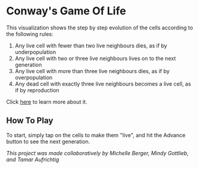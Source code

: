 # Conway's Game Of Life
This visualization shows the step by step evolution of the cells according to the following rules:

1. Any live cell with fewer than two live neighbours dies, as if by underpopulation
2. Any live cell with two or three live neighbours lives on to the next generation
3. Any live cell with more than three live neighbours dies, as if by overpopulation
4. Any dead cell with exactly three live neighbours becomes a live cell, as if by reproduction


Click [here](https://en.wikipedia.org/wiki/Conway%27s_Game_of_Life) to learn more about it.

## How To Play
To start, simply tap on the cells to make them "live", and hit the Advance button to see the next generation.

*This project was made collaboratively by Michelle Berger, Mindy Gottlieb, and Tamar Aufrichtig*

